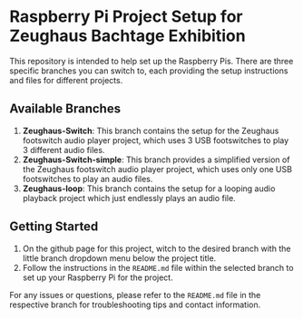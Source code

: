 # Raspberry Pi Project Setup for Zeughaus Bachtage Exhibition

This repository is intended to help set up the Raspberry Pis. There are three specific branches you can switch to, each providing the setup instructions and files for different projects.

## Available Branches

1. **Zeughaus-Switch**: This branch contains the setup for the Zeughaus footswitch audio player project, which uses 3 USB footswitches to play 3 different audio files.
2. **Zeughaus-Switch-simple**: This branch provides a simplified version of the Zeughaus footswitch audio player project, which uses only one USB footswitches to play an audio files.
3. **Zeughaus-loop**: This branch contains the setup for a looping audio playback project which just endlessly plays an audio file.

## Getting Started

1. On the github page for this project, witch to the desired branch with the little branch dropdown menu below the project title.
2. Follow the instructions in the `README.md` file within the selected branch to set up your Raspberry Pi for the project.

For any issues or questions, please refer to the `README.md` file in the respective branch for troubleshooting tips and contact information.

